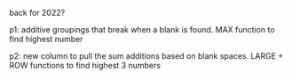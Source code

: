 back for 2022? 

p1: additive groupings that break when a blank is found. MAX function to find highest number 

p2: new column to pull the sum additions based on blank spaces. LARGE + ROW functions to find highest 3 numbers
